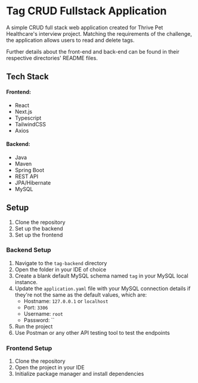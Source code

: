 # Tag CRUD Fullstack Application

A simple CRUD full stack web application created for Thrive Pet Healthcare's interview project. Matching the requirements of the challenge, the application allows users to read and delete tags.

Further details about the front-end and back-end can be found in their respective directories' README files.

## Tech Stack

#### Frontend:
- React
- Next.js
- Typescript
- TailwindCSS
- Axios

#### Backend:
- Java
- Maven
- Spring Boot
- REST API
- JPA/Hibernate
- MySQL

## Setup

1. Clone the repository
2. Set up the backend
3. Set up the frontend

### Backend Setup

1. Navigate to the `tag-backend` directory
2. Open the folder in your IDE of choice
3. Create a blank default MySQL schema named `tag` in your MySQL local instance. 
4. Update the `application.yaml` file with your MySQL connection details if they're not the same as the default values, which are:
    - Hostname: `127.0.0.1` or `localhost`
    - Port: `3306`
    - Username: `root`
    - Password: ``
5. Run the project
6. Use Postman or any other API testing tool to test the endpoints

### Frontend Setup

1. Clone the repository
2. Open the project in your IDE
3. Initialize package manager and install dependencies
